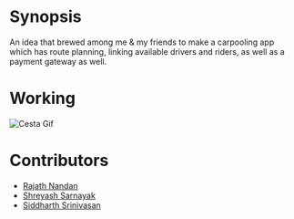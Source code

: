 # Synopsis
An idea that brewed among me & my friends to make a carpooling app which has route planning, linking available drivers and riders, as well as a payment gateway as well.

# Working
![Cesta Gif](https://i.imgur.com/dqlV8MQ.gif)

# Contributors

* [Rajath Nandan](https://github.com/rjtnndn)
* [Shreyash Sarnayak](https://github.com/shreyash14s)
* [Siddharth Srinivasan](https://github.com/siddharths2710)
